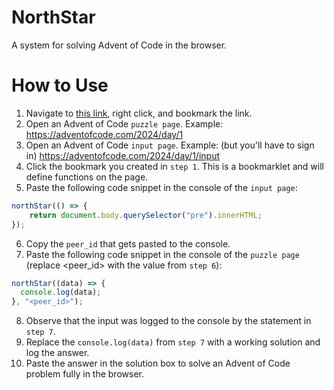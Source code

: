 # NorthStar

A system for solving Advent of Code in the browser.

# How to Use

1. Navigate to [this link](https://strawstack.github.io/NorthStar/), right click, and bookmark the link.
2. Open an Advent of Code `puzzle page`. Example: https://adventofcode.com/2024/day/1
3. Open an Advent of Code `input page`. Example: (but you'll have to sign in) https://adventofcode.com/2024/day/1/input
4. Click the bookmark you created in `step 1`. This is a bookmarklet and will define functions on the page.
5. Paste the following code snippet in the console of the `input page`:

```js
northStar(() => {
    return document.body.querySelector("pre").innerHTML;
});
```

6. Copy the `peer_id` that gets pasted to the console.
7. Paste the following code snippet in the console of the `puzzle page` (replace <peer_id> with the value from `step 6`):


```js
northStar((data) => {
  console.log(data);
}, "<peer_id>");
```

8. Observe that the input was logged to the console by the statement in `step 7`.
9. Replace the `console.log(data)` from `step 7` with a working solution and log the answer.
10. Paste the answer in the solution box to solve an Advent of Code problem fully in the browser. 
